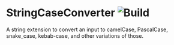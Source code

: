 # StringCaseConverter ![Build](https://github.com/theoriginalbit/StringCase/workflows/Build/badge.svg?branch=master)

A string extension to convert an input to camelCase, PascalCase, snake_case, kebab-case, and other variations of those.

